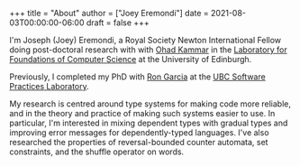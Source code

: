 +++
title = "About"
author = ["Joey Eremondi"]
date = 2021-08-03T00:00:00-06:00
draft = false
+++

I'm Joseph (Joey) Eremondi, a
Royal Society Newton International Fellow
doing post-doctoral research with
with [Ohad Kammar](https://www.inf.ed.ac.uk/people/staff/Ohad_Kammar.html) in the [Laboratory for Foundations of Computer Science](https://web.inf.ed.ac.uk/lfcs)
at the University of Edinburgh.

Previously, I completed my PhD with
[Ron Garcia](https://www.cs.ubc.ca/~rxg/) at the
[UBC Software Practices Laboratory](https://spl.cs.ubc.ca/).

My research is centred around type systems for making code more
reliable, and in the theory and practice of making such systems easier
to use. In particular, I'm interested in mixing dependent types with
gradual types and improving error messages for dependently-typed
languages. I've also researched the properties of reversal-bounded
counter automata, set constraints, and the shuffle operator on words.
